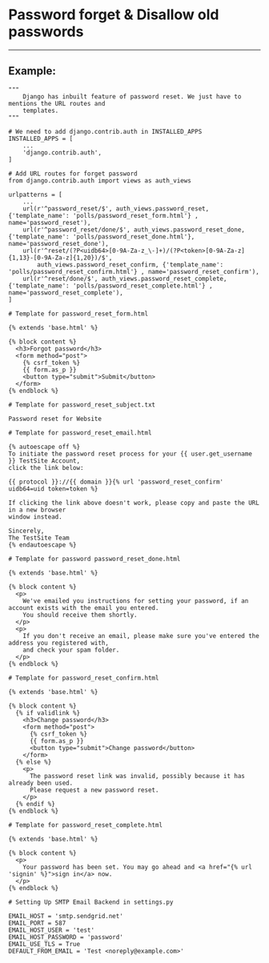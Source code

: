 # Password forget & Disallow old passwords
-------

## Example:


    """
    	Django has inbuilt feature of password reset. We just have to mentions the URL routes and
        templates.
    """

    # We need to add django.contrib.auth in INSTALLED_APPS
    INSTALLED_APPS = [
        ...
        'django.contrib.auth',
    ]

    # Add URL routes for forget password
    from django.contrib.auth import views as auth_views

    urlpatterns = [
        ...
        url(r'^password_reset/$', auth_views.password_reset, {'template_name': 'polls/password_reset_form.html'} , name='password_reset'),
        url(r'^password_reset/done/$', auth_views.password_reset_done, {'template_name': 'polls/password_reset_done.html'}, name='password_reset_done'),
        url(r'^reset/(?P<uidb64>[0-9A-Za-z_\-]+)/(?P<token>[0-9A-Za-z]{1,13}-[0-9A-Za-z]{1,20})/$',
            auth_views.password_reset_confirm, {'template_name': 'polls/password_reset_confirm.html'} , name='password_reset_confirm'),
        url(r'^reset/done/$', auth_views.password_reset_complete, {'template_name': 'polls/password_reset_complete.html'} , name='password_reset_complete'),    
    ]

    # Template for password_reset_form.html
    
    {% extends 'base.html' %}

    {% block content %}
      <h3>Forgot password</h3>
      <form method="post">
        {% csrf_token %}
        {{ form.as_p }}
        <button type="submit">Submit</button>
      </form>
    {% endblock %}

    # Template for password_reset_subject.txt

    Password reset for Website

    # Template for password_reset_email.html

    {% autoescape off %}
    To initiate the password reset process for your {{ user.get_username }} TestSite Account,
    click the link below:

    {{ protocol }}://{{ domain }}{% url 'password_reset_confirm' uidb64=uid token=token %}

    If clicking the link above doesn't work, please copy and paste the URL in a new browser
    window instead.

    Sincerely,
    The TestSite Team
    {% endautoescape %}
    
    # Template for password password_reset_done.html

    {% extends 'base.html' %}

    {% block content %}
      <p>
        We've emailed you instructions for setting your password, if an account exists with the email you entered.
        You should receive them shortly.
      </p>
      <p>
        If you don't receive an email, please make sure you've entered the address you registered with,
        and check your spam folder.
      </p>
    {% endblock %}

    # Template for password_reset_confirm.html

    {% extends 'base.html' %}

    {% block content %}
      {% if validlink %}
        <h3>Change password</h3>
        <form method="post">
          {% csrf_token %}
          {{ form.as_p }}
          <button type="submit">Change password</button>
        </form>
      {% else %}
        <p>
          The password reset link was invalid, possibly because it has already been used.
          Please request a new password reset.
        </p>
      {% endif %}
    {% endblock %}

    # Template for password_reset_complete.html

    {% extends 'base.html' %}

    {% block content %}
      <p>
        Your password has been set. You may go ahead and <a href="{% url 'signin' %}">sign in</a> now.
      </p>
    {% endblock %}

    # Setting Up SMTP Email Backend in settings.py

    EMAIL_HOST = 'smtp.sendgrid.net'
    EMAIL_PORT = 587
    EMAIL_HOST_USER = 'test'
    EMAIL_HOST_PASSWORD = 'password'
    EMAIL_USE_TLS = True
    DEFAULT_FROM_EMAIL = 'Test <noreply@example.com>'
